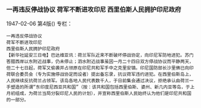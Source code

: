 ### 一再违反停战协议  荷军不断进攻印尼  西里伯斯人民拥护印尼政府

1947-02-06
第4版()
专栏：

    一再违反停战协议
    荷军不断进攻印尼
    西里伯斯人民拥护印尼政府
    【新华社延安三日电】巴达维亚讯：荷兰军队近来不断破坏停战协定，向印尼军防地进犯。苏门答腊西岸以东附近战事，仍未停止；泗水附近战事虽因一月二十四日双方停战协议而平静两天，但二十七日起，荷军又偷袭并占领原在印尼共和军手中之克里安镇。印尼国防部长沙里佛已向印荷联合委员会（专为实施停战协定而设者）提出备忘录，抗议荷军违约进犯。在西里伯斯岛上，人民继续反抗荷兰占领军。该岛各地人民代表数千人，于日前集会通过决议，拒绝承认由荷兰一手塑造的所谓“东印度尼西亚共和国”（按：该共和国包括西里伯斯、婆州、新几内亚等岛，于上月初组成，为荷兰当局分裂印尼人民的计划），并宣称西里伯斯人民始终认为他们是印尼共和国的一部分。
